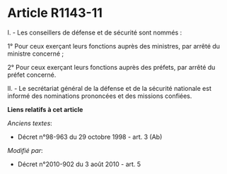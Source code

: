 # Article R1143-11

I. - Les conseillers de défense et de sécurité sont nommés :

1° Pour ceux exerçant leurs fonctions auprès des ministres, par arrêté du ministre concerné ;

2° Pour ceux exerçant leurs fonctions auprès des préfets, par arrêté du préfet concerné.

II. - Le secrétariat général de la défense et de la sécurité nationale est informé des nominations prononcées et des missions
confiées.

**Liens relatifs à cet article**

_Anciens textes_:

  - Décret n°98-963 du 29 octobre 1998 - art. 3 (Ab)

_Modifié par_:

  - Décret n°2010-902 du 3 août 2010 - art. 5
